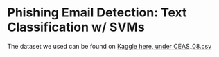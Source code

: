 # Phishing Email Detection: Text Classification w/ SVMs

The dataset we used can be found on [Kaggle here, under CEAS_08.csv](https://www.kaggle.com/datasets/naserabdullahalam/phishing-email-dataset)
